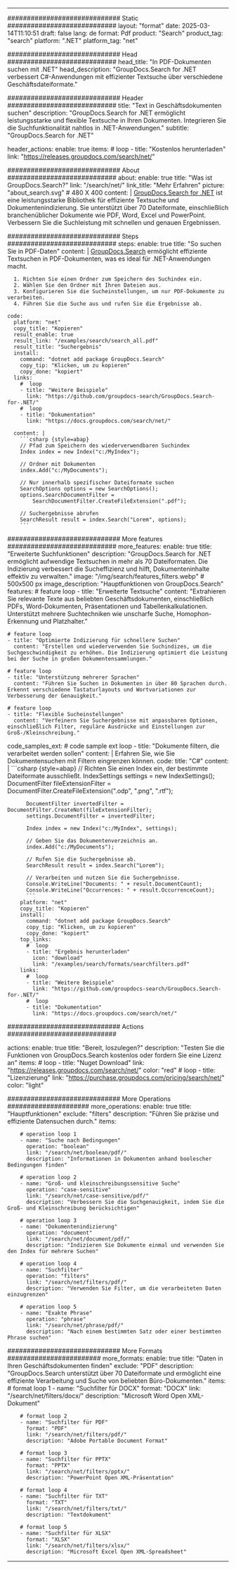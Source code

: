 
---
############################# Static ############################
layout: "format"
date:  2025-03-14T11:10:51
draft: false
lang: de
format: Pdf
product: "Search"
product_tag: "search"
platform: ".NET"
platform_tag: "net"

############################# Head ############################
head_title: "In PDF-Dokumenten suchen mit .NET"
head_description: "GroupDocs.Search for .NET verbessert C#-Anwendungen mit effizienter Textsuche über verschiedene Geschäftsdateiformate."

############################# Header ############################
title: "Text in Geschäftsdokumenten suchen" 
description: "GroupDocs.Search for .NET ermöglicht leistungsstarke und flexible Textsuche in Ihren Dokumenten. Integrieren Sie die Suchfunktionalität nahtlos in .NET-Anwendungen."
subtitle: "GroupDocs.Search for .NET" 

header_actions:
  enable: true
  items:
    #  loop
    - title: "Kostenlos herunterladen"
      link: "https://releases.groupdocs.com/search/net/"
      
############################# About ############################
about:
    enable: true
    title: "Was ist GroupDocs.Search?"
    link: "/search/net/"
    link_title: "Mehr Erfahren"
    picture: "about_search.svg" # 480 X 400
    content: |
       [GroupDocs.Search for .NET](/search/net/) ist eine leistungsstarke Bibliothek für effiziente Textsuche und Dokumentenindizierung. Sie unterstützt über 70 Dateiformate, einschließlich branchenüblicher Dokumente wie PDF, Word, Excel und PowerPoint. Verbessern Sie die Suchleistung mit schnellen und genauen Ergebnissen.

############################# Steps ############################
steps:
    enable: true
    title: "So suchen Sie in PDF-Daten"
    content: |
      [GroupDocs.Search](/search/net/) ermöglicht effiziente Textsuchen in PDF-Dokumenten, was es ideal für .NET-Anwendungen macht.
      
      1. Richten Sie einen Ordner zum Speichern des Suchindex ein.
      2. Wählen Sie den Ordner mit Ihren Dateien aus.
      3. Konfigurieren Sie die Sucheinstellungen, um nur PDF-Dokumente zu verarbeiten.
      4. Führen Sie die Suche aus und rufen Sie die Ergebnisse ab.
   
    code:
      platform: "net"
      copy_title: "Kopieren"
      result_enable: true
      result_link: "/examples/search/search_all.pdf"
      result_title: "Suchergebnis"
      install:
        command: "dotnet add package GroupDocs.Search"
        copy_tip: "Klicken, um zu kopieren"
        copy_done: "kopiert"
      links:
        #  loop
        - title: "Weitere Beispiele"
          link: "https://github.com/groupdocs-search/GroupDocs.Search-for-.NET/"
        #  loop
        - title: "Dokumentation"
          link: "https://docs.groupdocs.com/search/net/"
          
      content: |
        ```csharp {style=abap}
        // Pfad zum Speichern des wiederverwendbaren Suchindex
        Index index = new Index("c:/MyIndex");

        // Ordner mit Dokumenten
        index.Add("c:/MyDocuments");

        // Nur innerhalb spezifischer Dateiformate suchen
        SearchOptions options = new SearchOptions();
        options.SearchDocumentFilter = 
            SearchDocumentFilter.CreateFileExtension(".pdf");

        // Suchergebnisse abrufen
        SearchResult result = index.Search("Lorem", options);
        ```            

############################# More features ############################
more_features:
  enable: true
  title: "Erweiterte Suchfunktionen"
  description: "GroupDocs.Search for .NET ermöglicht aufwendige Textsuchen in mehr als 70 Dateiformaten. Die Indizierung verbessert die Sucheffizienz und hilft, Dokumenteninhalte effektiv zu verwalten."
  image: "/img/search/features_filters.webp" # 500x500 px
  image_description: "Hauptfunktionen von GroupDocs.Search"
  features:
    # feature loop
    - title: "Erweiterte Textsuche"
      content: "Extrahieren Sie relevante Texte aus beliebten Geschäftsdokumenten, einschließlich PDFs, Word-Dokumenten, Präsentationen und Tabellenkalkulationen. Unterstützt mehrere Suchtechniken wie unscharfe Suche, Homophon-Erkennung und Platzhalter."

    # feature loop
    - title: "Optimierte Indizierung für schnellere Suchen"
      content: "Erstellen und wiederverwenden Sie Suchindizes, um die Suchgeschwindigkeit zu erhöhen. Die Indizierung optimiert die Leistung bei der Suche in großen Dokumentensammlungen."

    # feature loop
    - title: "Unterstützung mehrerer Sprachen"
      content: "Führen Sie Suchen in Dokumenten in über 80 Sprachen durch. Erkennt verschiedene Tastaturlayouts und Wortvariationen zur Verbesserung der Genauigkeit."

    # feature loop
    - title: "Flexible Sucheinstellungen"
      content: "Verfeinern Sie Suchergebnisse mit anpassbaren Optionen, einschließlich Filter, reguläre Ausdrücke und Einstellungen zur Groß-/Kleinschreibung."
      
  code_samples_ext:
    # code sample ext loop
    - title: "Dokumente filtern, die verarbeitet werden sollen"
      content: |
        Erfahren Sie, wie Sie Dokumentensuchen mit Filtern eingrenzen können.
      code:
        title: "C#"
        content: |
          ```csharp {style=abap}
          // Richten Sie einen Index ein, der bestimmte Dateiformate ausschließt.
          IndexSettings settings = new IndexSettings();
          DocumentFilter fileExtensionFilter = 
            DocumentFilter.CreateFileExtension(".odp", ".png", ".rtf");

          DocumentFilter invertedFilter = DocumentFilter.CreateNot(fileExtensionFilter);
          settings.DocumentFilter = invertedFilter;

          Index index = new Index("c:/MyIndex", settings);
              
          // Geben Sie das Dokumentenverzeichnis an.
          index.Add("c:/MyDocuments");

          // Rufen Sie die Suchergebnisse ab.
          SearchResult result = index.Search("Lorem");
          
          // Verarbeiten und nutzen Sie die Suchergebnisse.
          Console.WriteLine("Documents: " + result.DocumentCount);
          Console.WriteLine("Occurrences: " + result.OccurrenceCount);
          ```
        platform: "net"
        copy_title: "Kopieren"
        install:
          command: "dotnet add package GroupDocs.Search"
          copy_tip: "Klicken, um zu kopieren"
          copy_done: "kopiert"
        top_links:
          #  loop
          - title: "Ergebnis herunterladen"
            icon: "download"
            link: "/examples/search/formats/searchfilters.pdf"
        links:
          #  loop
          - title: "Weitere Beispiele"
            link: "https://github.com/groupdocs-search/GroupDocs.Search-for-.NET/"
          #  loop
          - title: "Dokumentation"
            link: "https://docs.groupdocs.com/search/net/"
            

            


############################# Actions ############################

actions:
  enable: true
  title: "Bereit, loszulegen?"
  description: "Testen Sie die Funktionen von GroupDocs.Search kostenlos oder fordern Sie eine Lizenz an"
  items:
    #  loop
    - title: "Nuget Download"
      link: "https://releases.groupdocs.com/search/net/"
      color: "red"
        #  loop
    - title: "Lizenzierung"
      link: "https://purchase.groupdocs.com/pricing/search/net/"
      color: "light"


############################# More Operations #####################
more_operations:
    enable: true
    title: "Hauptfunktionen"
    exclude: "filters"
    description: "Führen Sie präzise und effiziente Datensuchen durch."
    items: 
          
        # operation loop 1
        - name: "Suche nach Bedingungen"
          operation: "boolean"
          link: "/search/net/boolean/pdf/"
          description: "Informationen in Dokumenten anhand boolescher Bedingungen finden"

        # operation loop 2
        - name: "Groß- und kleinschreibungssensitive Suche"
          operation: "case-sensitive"
          link: "/search/net/case-sensitive/pdf/"
          description: "Verbessern Sie die Suchgenauigkeit, indem Sie die Groß- und Kleinschreibung berücksichtigen"

        # operation loop 3
        - name: "Dokumentenindizierung"
          operation: "document"
          link: "/search/net/document/pdf/"
          description: "Indizieren Sie Dokumente einmal und verwenden Sie den Index für mehrere Suchen"

        # operation loop 4
        - name: "Suchfilter"
          operation: "filters"
          link: "/search/net/filters/pdf/"
          description: "Verwenden Sie Filter, um die verarbeiteten Daten einzugrenzen"

        # operation loop 5
        - name: "Exakte Phrase"
          operation: "phrase"
          link: "/search/net/phrase/pdf/"
          description: "Nach einem bestimmten Satz oder einer bestimmten Phrase suchen"
          
        
          
############################# More Formats ########################
more_formats:
    enable: true
    title: "Daten in Ihren Geschäftsdokumenten finden"
    exclude: "PDF"
    description: "GroupDocs.Search unterstützt über 70 Dateiformate und ermöglicht eine effiziente Verarbeitung und Suche von beliebten Büro-Dokumenten."
    items: 
        # format loop 1
        - name: "Suchfilter für DOCX"
          format: "DOCX"
          link: "/search/net/filters/docx/"
          description: "Microsoft Word Open XML-Dokument"
          
        # format loop 2
        - name: "Suchfilter für PDF"
          format: "PDF"
          link: "/search/net/filters/pdf/"
          description: "Adobe Portable Document Format"
          
        # format loop 3
        - name: "Suchfilter für PPTX"
          format: "PPTX"
          link: "/search/net/filters/pptx/"
          description: "PowerPoint Open XML-Präsentation"

        # format loop 4
        - name: "Suchfilter für TXT"
          format: "TXT"
          link: "/search/net/filters/txt/"
          description: "Textdokument"
          
        # format loop 5
        - name: "Suchfilter für XLSX"
          format: "XLSX"
          link: "/search/net/filters/xlsx/"
          description: "Microsoft Excel Open XML-Spreadsheet"
  

---
